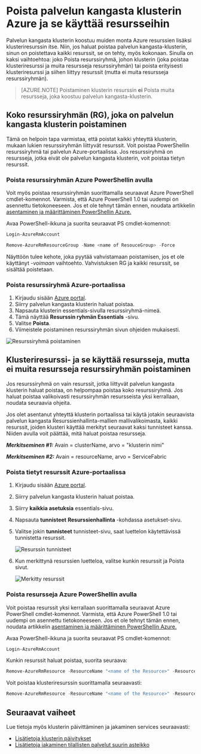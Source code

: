 <properties
   pageTitle="Poista Azure klusterin ja resursseja | Microsoft Azure"
   description="Katso, miten poistaa kokonaan palvelun kangasta klusterin joko poistaminen resurssiryhmä, joka sisältää klusterin tai poistamalla valikoivasti resurssit."
   services="service-fabric"
   documentationCenter=".net"
   authors="ChackDan"
   manager="timlt"
   editor=""/>

<tags
   ms.service="service-fabric"
   ms.devlang="dotnet"
   ms.topic="article"
   ms.tgt_pltfrm="na"
   ms.workload="na"
   ms.date="09/09/2016"
   ms.author="chackdan"/>

# <a name="delete-a-service-fabric-cluster-on-azure-and-the-resources-it-uses"></a>Poista palvelun kangasta klusterin Azure ja se käyttää resursseihin

Palvelun kangasta klusterin koostuu muiden monta Azure resurssien lisäksi klusteriresurssin itse. Niin, jos haluat poistaa palvelun kangasta-klusterin, sinun on poistettava kaikki resurssit, se on tehty, myös kokonaan.
Sinulla on kaksi vaihtoehtoa: joko Poista resurssiryhmä, johon klusterin (joka poistaa klusteriresurssi ja muita resursseja resurssiryhmän) tai poista erityisesti klusteriresurssi ja siihen liittyy resurssit (mutta ei muita resursseja resurssiryhmän).

>[AZURE.NOTE] Poistaminen klusterin resurssin **ei** Poista muita resursseja, joka koostuu palvelun kangasta-klusterin.

## <a name="delete-the-entire-resource-group-rg-that-the-service-fabric-cluster-is-in"></a>Koko resurssiryhmän (RG), joka on palvelun kangasta klusterin poistaminen

Tämä on helpoin tapa varmistaa, että poistat kaikki yhteyttä klusterin, mukaan lukien resurssiryhmän liittyvät resurssit. Voit poistaa PowerShellin resurssiryhmä tai palvelun Azure-portaalissa. Jos resurssiryhmä on resursseja, jotka eivät ole palvelun kangasta klusterin, voit poistaa tietyn resurssit.

### <a name="delete-the-resource-group-using-azure-powershell"></a>Poista resurssiryhmän Azure PowerShellin avulla

Voit myös poistaa resurssiryhmän suorittamalla seuraavat Azure PowerShell cmdlet-komennot. Varmista, että Azure PowerShell 1.0 tai uudempi on asennettu tietokoneeseen. Jos et ole tehnyt tämän ennen, noudata artikkelin [asentaminen ja määrittäminen PowerShellin Azure.](../powershell-install-configure.md)

Avaa PowerShell-ikkuna ja suorita seuraavat PS cmdlet-komennot:

```powershell
Login-AzureRmAccount

Remove-AzureRmResourceGroup -Name <name of ResouceGroup> -Force
```

Näyttöön tulee kehote, joka pyytää vahvistamaan poistamisen, jos et ole käyttänyt *-voimaan* vaihtoehto. Vahvistuksen RG ja kaikki resurssit, se sisältää poistetaan.

### <a name="delete-a-resource-group-in-the-azure-portal"></a>Poista resurssiryhmä Azure-portaalissa  

1. Kirjaudu sisään [Azure portal](https://portal.azure.com).
2. Siirry palvelun kangasta klusterin haluat poistaa.
3. Napsauta klusterin essentials-sivulla resurssiryhmä-nimeä.
4. Tämä näyttää **Resurssin ryhmän Essentials** -sivu.
5. Valitse **Poista**.
6. Viimeistele poistaminen resurssiryhmän sivun ohjeiden mukaisesti.

![Resurssiryhmä poistaminen][ResourceGroupDelete]


## <a name="delete-the-cluster-resource-and-the-resources-it-uses-but-not-other-resources-in-the-resource-group"></a>Klusteriresurssi- ja se käyttää resursseja, mutta ei muita resursseja resurssiryhmän poistaminen

Jos resurssiryhmä on vain resurssit, jotka liittyvät palvelun kangasta klusterin haluat poistaa, on helpompaa poistaa koko resurssiryhmä. Jos haluat poistaa valikoivasti resurssiryhmän resursseista yksi kerrallaan, noudata seuraavia ohjeita.

Jos olet asentanut yhteyttä klusterin portaalissa tai käytä jotakin seuraavista palvelun kangasta Resurssienhallinta-mallien mallivalikoimasta, kaikki resurssit, joiden klusteri käyttää merkityt seuraavat kaksi tunnisteet kanssa. Niiden avulla voit päättää, mitä haluat poistaa resursseja.

***Merkitseminen #1:*** Avain = clusterName, arvo = "klusterin nimi"

***Merkitseminen #2:*** Avain = resourceName, arvo = ServiceFabric

### <a name="delete-specific-resources-in-the-azure-portal"></a>Poista tietyt resurssit Azure-portaalissa

1. Kirjaudu sisään [Azure portal](https://portal.azure.com).
2. Siirry palvelun kangasta klusterin haluat poistaa.
3. Siirry **kaikkia asetuksia** essentials-sivu.
4. Napsauta **tunnisteet** **Resurssienhallinta** -kohdassa asetukset-sivu.
5. Valitse jokin **tunnisteet** tunnisteet-sivu, saat luettelon käytettävissä tunnistetta resurssit.

    ![Resurssin tunnisteet][ResourceTags]

6. Kun merkittynä resurssien luetteloa, valitse kunkin resurssit ja Poista sivut.

    ![Merkitty resurssit][TaggedResources]

### <a name="delete-the-resources-using-azure-powershell"></a>Poista resursseja Azure PowerShellin avulla

Voit poistaa resurssit yksi kerrallaan suorittamalla seuraavat Azure PowerShell cmdlet-komennot. Varmista, että Azure PowerShell 1.0 tai uudempi on asennettu tietokoneeseen. Jos et ole tehnyt tämän ennen, noudata artikkelin [asentaminen ja määrittäminen PowerShellin Azure.](../powershell-install-configure.md)

Avaa PowerShell-ikkuna ja suorita seuraavat PS cmdlet-komennot:

```powershell
Login-AzureRmAccount
```
Kunkin resurssit haluat poistaa, suorita seuraava:

```powershell
Remove-AzureRmResource -ResourceName "<name of the Resource>" -ResourceType "<Resource Type>" -ResourceGroupName "<name of the resource group>" -Force
```

Voit poistaa klusteriresurssin suorittamalla seuraavasti:

```powershell
Remove-AzureRmResource -ResourceName "<name of the Resource>" -ResourceType "Microsoft.ServiceFabric/clusters" -ResourceGroupName "<name of the resource group>" -Force
```

## <a name="next-steps"></a>Seuraavat vaiheet
Lue tietoja myös klusterin päivittäminen ja jakaminen services seuraavasti:

- [Lisätietoja klusterin päivitykset](service-fabric-cluster-upgrade.md)
- [Lisätietoja jakaminen tilallisten palvelut suurin asteikko](service-fabric-concepts-partitioning.md)


<!--Image references-->
[ResourceGroupDelete]: ./media/service-fabric-cluster-delete/ResourceGroupDelete.PNG

[ResourceTags]: ./media/service-fabric-cluster-delete/ResourceTags.png

[TaggedResources]: ./media/service-fabric-cluster-delete/TaggedResources.PNG

